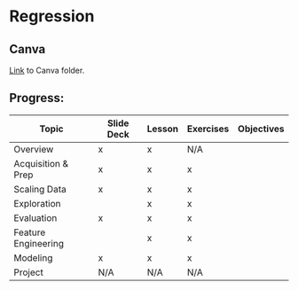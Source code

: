 # Regression

## Canva
[Link](https://www.canva.com/folder/FAFioP84x2I) to Canva folder.

## Progress:

| Topic                  | Slide Deck  |  Lesson  |  Exercises  | Objectives |
|------------------------|-------------|----------|-------------|------------|
|Overview                |      x      |     x    |     N/A     |            |
|Acquisition & Prep      |       x     |     x    |      x      |            |
|Scaling Data            |       x     |    x     |    x        |            |
|Exploration             |             |     x    |       x     |            |
|Evaluation              |        x    |     x    |      x      |            |
|Feature Engineering     |             |     x    |      x      |            |
|Modeling                |        x    |    x     |      x      |            |
|Project                 |     N/A     |     N/A  |     N/A     |            |

